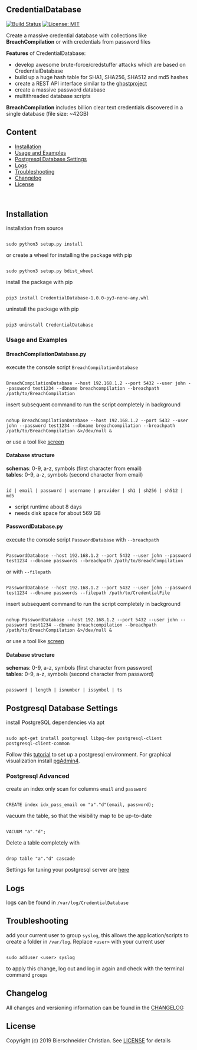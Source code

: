 ## CredentialDatabase
[![Build Status](https://travis-ci.org/bierschi/CredentialDatabase.png?branch=master)](https://travis-ci.org/bierschi/CredentialDatabase) [![License: MIT](https://img.shields.io/badge/License-MIT-green.svg)](https://opensource.org/licenses/MIT)

Create a massive credential database with collections like **BreachCompilation** or with credentials
from password files

**Features** of CredentialDatabase:
- develop awesome brute-force/credstuffer attacks which are based on CredentialDatabase
- build up a huge hash table for SHA1, SHA256, SHA512 and md5 hashes
- create a REST API interface similar to the [ghostproject](https://ghostproject.fr/)
- create a massive password database
- multithreaded database scripts

**BreachCompilation** includes billion clear text credentials discovered in a single database
(file size: ~42GB) <br>


## Content 

- [Installation](https://github.com/bierschi/CredentialDatabase#installation)
- [Usage and Examples](https://github.com/bierschi/CredentialDatabase#usage-and-examples)
- [Postgresql Database Settings](https://github.com/bierschi/CredentialDatabase#postgresql-database-settings)
- [Logs](https://github.com/bierschi/CredentialDatabase#logs)
- [Troubleshooting](https://github.com/bierschi/CredentialDatabase#troubleshooting)
- [Changelog](https://github.com/bierschi/CredentialDatabase#changelog)
- [License](https://github.com/bierschi/CredentialDatabase#license)

<br>

## Installation

installation from source
<pre><code>
sudo python3 setup.py install
</code></pre>

or create a wheel for installing the package with pip
<pre><code>
sudo python3 setup.py bdist_wheel
</code></pre>

install the package with pip
<pre><code>
pip3 install CredentialDatabase-1.0.0-py3-none-any.whl
</code></pre>

uninstall the package with pip 
<pre><code>
pip3 uninstall CredentialDatabase
</code></pre>

### Usage and Examples

#### BreachCompilationDatabase.py

execute the console script `BreachCompilationDatabase`
<pre><code>
BreachCompilationDatabase --host 192.168.1.2 --port 5432 --user john --password test1234 --dbname breachcompilation --breachpath /path/to/BreachCompilation
</code></pre>

insert subsequent command to run the script completely in background
<pre><code>
nohup BreachCompilationDatabase --host 192.168.1.2 --port 5432 --user john --password test1234 --dbname breachcompilation --breachpath /path/to/BreachCompilation &>/dev/null &
</code></pre>
or use a tool like [screen](https://wiki.ubuntuusers.de/Screen/)

#### Database structure

**schemas**: 0-9, a-z, symbols (first character from email) <br>
**tables**:  0-9, a-z, symbols (second character from email)

<pre><code>
id | email | password | username | provider | sh1 | sh256 | sh512 | md5 
</code></pre>

- script runtime about 8 days
- needs disk space for about 569 GB 

#### PasswordDatabase.py 

execute the console script `PasswordDatabase` with `--breachpath`
<pre><code>
PasswordDatabase --host 192.168.1.2 --port 5432 --user john --password test1234 --dbname passwords --breachpath /path/to/BreachCompilation
</code></pre>
or with `--filepath`
<pre><code>
PasswordDatabase --host 192.168.1.2 --port 5432 --user john --password test1234 --dbname passwords --filepath /path/to/CredentialFile
</code></pre>

insert subsequent command to run the script completely in background
<pre><code>
nohup PasswordDatabase --host 192.168.1.2 --port 5432 --user john --password test1234 --dbname breachcompilation --breachpath /path/to/BreachCompilation &>/dev/null &
</code></pre>
or use a tool like [screen](https://wiki.ubuntuusers.de/Screen/)

#### Database structure

**schemas**: 0-9, a-z, symbols (first character from password) <br>
**tables**:  0-9, a-z, symbols (second character from password)

<pre><code>
password | length | isnumber | issymbol | ts
</code></pre>


## Postgresql Database Settings

install PostgreSQL dependencies via apt

<pre><code>
sudo apt-get install postgresql libpq-dev postgresql-client postgresql-client-common
</code></pre>

Follow this [tutorial](https://www.digitalocean.com/community/tutorials/how-to-install-and-use-postgresql-on-ubuntu-18-04) to set up a 
postgresql environment. For graphical visualization install [pgAdmin4](https://www.pgadmin.org/download/).
<br>

### Postgresql Advanced

create an index only scan for columns `email` and `password`
<pre><code>
CREATE index idx_pass_email on "a"."d"(email, password);
</code></pre>

vacuum the table, so that the visibility map to be up-to-date
<pre><code>
VACUUM "a"."d";
</code></pre>

Delete a table completely with
<pre><code>
drop table "a"."d" cascade
</code></pre>


Settings for tuning your postgresql server are [here](http://wiki.postgresql.org/wiki/Tuning_Your_PostgreSQL_Server)

## Logs

logs can be found in `/var/log/CredentialDatabase`

## Troubleshooting
add your current user to group `syslog`, this allows the application/scripts to create a folder in
`/var/log`. Replace `<user>` with your current user
<pre><code>
sudo adduser &lt;user&gt; syslog
</code></pre>
to apply this change, log out and log in again and check with the terminal command `groups`

## Changelog
All changes and versioning information can be found in the [CHANGELOG](https://github.com/bierschi/CredentialDatabase/blob/master/CHANGELOG.rst)

## License
Copyright (c) 2019 Bierschneider Christian. See [LICENSE](https://github.com/bierschi/CredentialDatabase/blob/master/LICENSE)
for details



